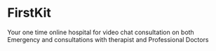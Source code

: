 # FirstKit
Your one time online hospital for video chat consultation on both Emergency and consultations with therapist and Professional Doctors

